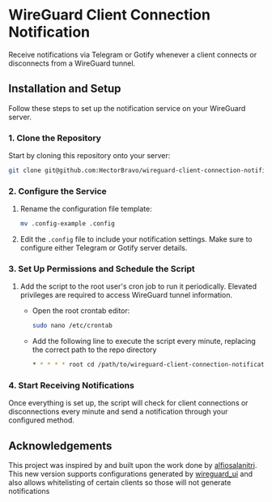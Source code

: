 # WireGuard Client Connection Notification

Receive notifications via Telegram or Gotify whenever a client connects or disconnects from a WireGuard tunnel.

## Installation and Setup

Follow these steps to set up the notification service on your WireGuard server.

### 1. Clone the Repository

Start by cloning this repository onto your server:

```bash
git clone git@github.com:HectorBravo/wireguard-client-connection-notification.git
```

### 2. Configure the Service

1. Rename the configuration file template:

   ```bash
   mv .config-example .config
   ```

2. Edit the `.config` file to include your notification settings. Make sure to configure either Telegram or Gotify server details.

### 3. Set Up Permissions and Schedule the Script

1. Add the script to the root user's cron job to run it periodically. Elevated privileges are required to access WireGuard tunnel information.

   - Open the root crontab editor:

     ```bash
     sudo nano /etc/crontab
     ```

   - Add the following line to execute the script every minute, replacing the correct path to the repo directory

     ```bash
     * * * * * root cd /path/to/wireguard-client-connection-notification && /path/to/wireguard-client-connection-notification/wg-clients-guardian.sh /path/to/wireguard-client-connection-notification/.config > /dev/null 2>&1
     ```

### 4. Start Receiving Notifications

Once everything is set up, the script will check for client connections or disconnections every minute and send a notification through your configured method.

## Acknowledgements

This project was inspired by and built upon the work done by [alfiosalanitri](https://github.com/alfiosalanitri/wireguard-client-connection-notification). This new version supports configurations generated by [wireguard_ui](https://github.com/ngoduykhanh/wireguard-ui) and also allows whitelisting of certain clients so those will not generate notifications
